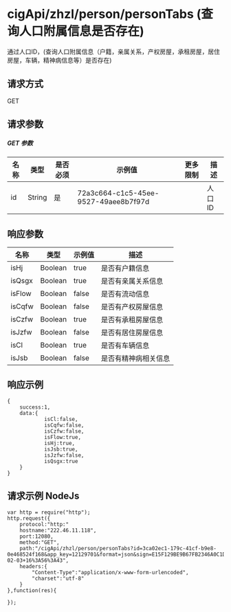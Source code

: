 # cigApi/zhzl/person/personTabs (查询人口附属信息是否存在)

通过人口ID，(查询人口附属信息（户籍，亲属关系，产权房屋，承租房屋，居住房屋，车辆，精神病信息等）是否存在)

## 请求方式

GET

## 请求参数

##### GET 参数

名称|类型|是否必须|示例值|更多限制|描述
--|--|--|--|--|--
id|String|是|72a3c664-c1c5-45ee-9527-49aee8b7f97d||人口ID

## 响应参数

名称|类型|示例值|描述
--|--|--|--
isHj|Boolean|true|是否有户籍信息
isQsgx|Boolean|true|是否有亲属关系信息
isFlow|Boolean|false|是否有流动信息
isCqfw|Boolean|false|是否有产权房屋信息
isCzfw|Boolean|true|是否有承租房屋信息
isJzfw|Boolean|false|是否有居住房屋信息
isCl|Boolean|true|是否有车辆信息
isJsb|Boolean|false|是否有精神病相关信息

## 响应示例
```
{
    success:1,
    data:{
            isCl:false,
            isCqfw:false,
            isCzfw:false,
            isFlow:true,
            isHj:true,
            isJsb:true,
            isJzfw:false,
            isQsgx:true
    }
}
```

## 请求示例 NodeJs
```
var http = require("http");
http.request({
    protocol:"http:"
    hostname:"222.46.11.118",
    port:12080,
    method:"GET",
    path:"/cigApi/zhzl/person/personTabs?id=3ca02ec1-179c-41cf-b9e8-0e468524f168&app_key=12129701&format=json&sign=E15F129BE9B67FB2346A0C1D54D0D589&sign_method=hmac&timestamp=2017-02-03+16%3A56%3A43",
    headers:{
        "Content-Type":"application/x-www-form-urlencoded",
        "charset":"utf-8"
    }
},function(res){

});
```